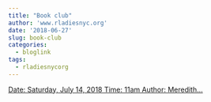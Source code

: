 ```yaml
---
title: "Book club"
author: 'www.rladiesnyc.org'
date: '2018-06-27'
slug: book-club
categories:
  - bloglink
tags:
  - rladiesnycorg
---
```


[Date: Saturday, July 14, 2018 Time: 11am Author: Meredith...<click to read more>](http://www.rladiesnyc.org/post/book-club-artificial-unintelligence/)

